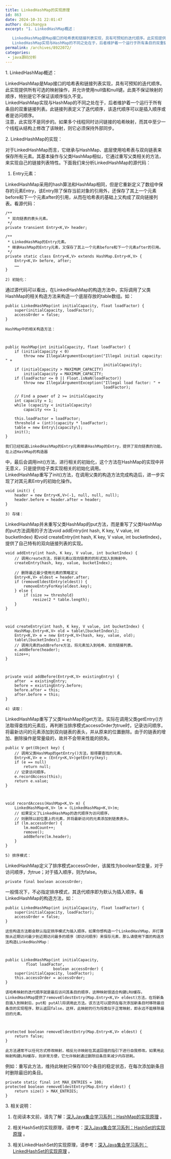 ```yaml
---
title: LinkedHashMap的实现原理
id: 863
date: 2024-10-31 22:01:47
author: daichangya
excerpt: "1. LinkedHashMap概述：

   LinkedHashMap是Map接口的哈希表和链接列表实现，具有可预知的迭代顺序。此实现提供所有可选的映射操作，并允许使用null值和null键。此类不保证映射的顺序，特别是它不保证该顺序恒久不变。
   LinkedHashMap实现与HashMap的不同之处在于，后者维护着一个运行于所有条目的双重链接列表。此链接列表定义了迭代顺序，该迭代"
permalink: /archives/8922072/
categories:
 - java源码分析
---
```


1\. LinkedHashMap概述：

   LinkedHashMap是Map接口的哈希表和链接列表实现，具有可预知的迭代顺序。此实现提供所有可选的映射操作，并允许使用null值和null键。此类不保证映射的顺序，特别是它不保证该顺序恒久不变。  
   LinkedHashMap实现与HashMap的不同之处在于，后者维护着一个运行于所有条目的双重链接列表。此链接列表定义了迭代顺序，该迭代顺序可以是插入顺序或者是访问顺序。  
   注意，此实现不是同步的。如果多个线程同时访问链接的哈希映射，而其中至少一个线程从结构上修改了该映射，则它必须保持外部同步。

2\. LinkedHashMap的实现：

   对于LinkedHashMap而言，它继承与HashMap、底层使用哈希表与双向链表来保存所有元素。其基本操作与父类HashMap相似，它通过重写父类相关的方法，来实现自己的链接列表特性。下面我们来分析LinkedHashMap的源代码：

   1) Entry元素：

   LinkedHashMap采用的hash算法和HashMap相同，但是它重新定义了数组中保存的元素Entry，该Entry除了保存当前对象的引用外，还保存了其上一个元素before和下一个元素after的引用，从而在哈希表的基础上又构成了双向链接列表。看源代码：



    /** 
     * 双向链表的表头元素。 
     */  
    private transient Entry<K,V> header;  

    /** 
     * LinkedHashMap的Entry元素。 
     * 继承HashMap的Entry元素，又保存了其上一个元素before和下一个元素after的引用。 
     */  
    private static class Entry<K,V> extends HashMap.Entry<K,V> {  
        Entry<K,V> before, after;  
        ……  
    }  

    2) 初始化：

   通过源代码可以看出，在LinkedHashMap的构造方法中，实际调用了父类HashMap的相关构造方法来构造一个底层存放的table数组。如：



    public LinkedHashMap(int initialCapacity, float loadFactor) {  
        super(initialCapacity, loadFactor);  
        accessOrder = false;  
    }  

    HashMap中的相关构造方法：



    public HashMap(int initialCapacity, float loadFactor) {  
        if (initialCapacity < 0)  
            throw new IllegalArgumentException("Illegal initial capacity: " +  
                                               initialCapacity);  
        if (initialCapacity > MAXIMUM_CAPACITY)  
            initialCapacity = MAXIMUM_CAPACITY;  
        if (loadFactor <= 0 || Float.isNaN(loadFactor))  
            throw new IllegalArgumentException("Illegal load factor: " +  
                                               loadFactor);  

        // Find a power of 2 >= initialCapacity  
        int capacity = 1;  
        while (capacity < initialCapacity)  
            capacity <<= 1;  

        this.loadFactor = loadFactor;  
        threshold = (int)(capacity * loadFactor);  
        table = new Entry\[capacity\];  
        init();  
    }  

    我们已经知道LinkedHashMap的Entry元素继承HashMap的Entry，提供了双向链表的功能。在上述HashMap的构造器  
中，最后会调用init()方法，进行相关的初始化，这个方法在HashMap的实现中并无意义，只是提供给子类实现相关的初始化调用。  
   LinkedHashMap重写了init()方法，在调用父类的构造方法完成构造后，进一步实现了对其元素Entry的初始化操作。



    void init() {  
        header = new Entry<K,V>(-1, null, null, null);  
        header.before = header.after = header;  
    }  

    3) 存储：

   LinkedHashMap并未重写父类HashMap的put方法，而是重写了父类HashMap的put方法调用的子方法void addEntry(int hash, K key, V value, int bucketIndex) 和void createEntry(int hash, K key, V value, int bucketIndex)，提供了自己特有的双向链接列表的实现。



    void addEntry(int hash, K key, V value, int bucketIndex) {  
        // 调用create方法，将新元素以双向链表的的形式加入到映射中。  
        createEntry(hash, key, value, bucketIndex);  

        // 删除最近最少使用元素的策略定义  
        Entry<K,V> eldest = header.after;  
        if (removeEldestEntry(eldest)) {  
            removeEntryForKey(eldest.key);  
        } else {  
            if (size >= threshold)  
                resize(2 * table.length);  
        }  
    }  



    void createEntry(int hash, K key, V value, int bucketIndex) {  
        HashMap.Entry<K,V> old = table\[bucketIndex\];  
        Entry<K,V> e = new Entry<K,V>(hash, key, value, old);  
        table\[bucketIndex\] = e;  
        // 调用元素的addBrefore方法，将元素加入到哈希、双向链接列表。  
        e.addBefore(header);  
        size++;  
    }  



    private void addBefore(Entry<K,V> existingEntry) {  
        after  = existingEntry;  
        before = existingEntry.before;  
        before.after = this;  
        after.before = this;  
    }  

    4) 读取：

   LinkedHashMap重写了父类HashMap的get方法，实际在调用父类getEntry()方法取得查找的元素后，再判断当排序模式accessOrder为true时，记录访问顺序，将最新访问的元素添加到双向链表的表头，并从原来的位置删除。由于的链表的增加、删除操作是常量级的，故并不会带来性能的损失。



    public V get(Object key) {  
        // 调用父类HashMap的getEntry()方法，取得要查找的元素。  
        Entry<K,V> e = (Entry<K,V>)getEntry(key);  
        if (e == null)  
            return null;  
        // 记录访问顺序。  
        e.recordAccess(this);  
        return e.value;  
    }  



    void recordAccess(HashMap<K,V> m) {  
        LinkedHashMap<K,V> lm = (LinkedHashMap<K,V>)m;  
        // 如果定义了LinkedHashMap的迭代顺序为访问顺序，  
        // 则删除以前位置上的元素，并将最新访问的元素添加到链表表头。  
        if (lm.accessOrder) {  
            lm.modCount++;  
            remove();  
            addBefore(lm.header);  
        }  
    }  

    5) 排序模式：

   LinkedHashMap定义了排序模式accessOrder，该属性为boolean型变量，对于访问顺序，为true；对于插入顺序，则为false。



    private final boolean accessOrder;  

 一般情况下，不必指定排序模式，其迭代顺序即为默认为插入顺序。看LinkedHashMap的构造方法，如：



    public LinkedHashMap(int initialCapacity, float loadFactor) {  
        super(initialCapacity, loadFactor);  
        accessOrder = false;  
    }  

    这些构造方法都会默认指定排序模式为插入顺序。如果你想构造一个LinkedHashMap，并打算按从近期访问最少到近期访问最多的顺序（即访问顺序）来保存元素，那么请使用下面的构造方法构造LinkedHashMap：



    public LinkedHashMap(int initialCapacity,  
             float loadFactor,  
                         boolean accessOrder) {  
        super(initialCapacity, loadFactor);  
        this.accessOrder = accessOrder;  
    }  

    该哈希映射的迭代顺序就是最后访问其条目的顺序，这种映射很适合构建LRU缓存。LinkedHashMap提供了removeEldestEntry(Map.Entry<K,V> eldest)方法，在将新条目插入到映射后，put和 putAll将调用此方法。该方法可以提供在每次添加新条目时移除最旧条目的实现程序，默认返回false，这样，此映射的行为将类似于正常映射，即永远不能移除最旧的元素。



    protected boolean removeEldestEntry(Map.Entry<K,V> eldest) {  
        return false;  
    }  

    此方法通常不以任何方式修改映射，相反允许映射在其返回值的指引下进行自我修改。如果用此映射构建LRU缓存，则非常方便，它允许映射通过删除旧条目来减少内存损耗。  
   例如：重写此方法，维持此映射只保存100个条目的稳定状态，在每次添加新条目时删除最旧的条目。



    private static final int MAX_ENTRIES = 100;  
    protected boolean removeEldestEntry(Map.Entry eldest) {  
        return size() > MAX_ENTRIES;  
    }  

3\. 相关说明：

   1) 在阅读本文前，请先了解：[深入Java集合学习系列：HashMap的实现原理](http://zhangshixi.iteye.com/blog/672697 "深入Java集合学习系列：HashMap的实现原理") 。

   2) 相关HashSet的实现原理，请参考：[深入Java集合学习系列：HashSet的实现原理](http://zhangshixi.iteye.com/blog/673143 "深入Java集合学习系列：HashSet的实现原理") 。

   3) 相关LinkedHashSet的实现原理，请参考：[深入Java集合学习系列：LinkedHashSet的实现原理](http://zhangshixi.iteye.com/blog/673319 "深入Java集合学习系列：LinkedHashSet的实现原理") 。
